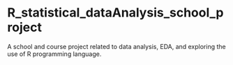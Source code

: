# R_statistical_dataAnalysis_school_project
A school and course project related to data analysis, EDA, and exploring the use of R programming language.
